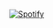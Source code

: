&nbsp; <br> [![Spotify](https://spotify-play-seven.vercel.app/api/spotify?background_color=0d1117&border_color=ffffff)]([https://open.spotify.com/user/natng9853](https://open.spotify.com/user/natng9835?si=d9bb0256ea804da2))

